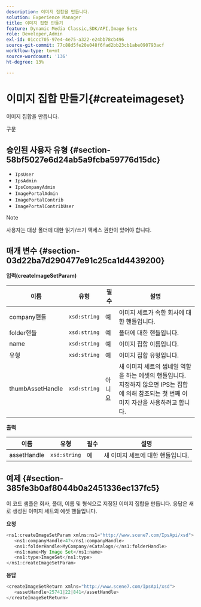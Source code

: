 ```yaml
---
description: 이미지 집합을 만듭니다.
solution: Experience Manager
title: 이미지 집합 만들기
feature: Dynamic Media Classic,SDK/API,Image Sets
role: Developer,Admin
exl-id: 01ccc705-97e4-4e75-a322-e24bb78cb496
source-git-commit: 77c88d5fe20e048f6fad2bb23cb1abe090793acf
workflow-type: tm+mt
source-wordcount: '136'
ht-degree: 13%

---
```


# 이미지 집합 만들기{#createimageset}

이미지 집합을 만듭니다.

구문

## 승인된 사용자 유형 {#section-58bf5027e6d24ab5a9fcba59776d15dc}

* `IpsUser`
* `IpsAdmin`
* `IpsCompanyAdmin`
* `ImagePortalAdmin`
* `ImagePortalContrib`
* `ImagePortalContribUser`

>[!NOTE]
>
>사용자는 대상 폴더에 대한 읽기/쓰기 액세스 권한이 있어야 합니다.

## 매개 변수 {#section-03d22ba7d290477e91c25ca1d4439200}

**입력(createImageSetParam)**

| 이름 | 유형 | 필수 | 설명 |
|---|---|---|---|
| company핸들 | `xsd:string` | 예 | 이미지 세트가 속한 회사에 대한 핸들입니다. |
| folder핸들 | `xsd:string` | 예 | 폴더에 대한 핸들입니다. |
| name | `xsd:string` | 예 | 이미지 집합 이름입니다. |
| 유형 | `xsd:string` | 예 | 이미지 집합 유형입니다. |
| thumbAssetHandle | `xsd:string` | 아니요 | 새 이미지 세트의 썸네일 역할을 하는 에셋의 핸들입니다. 지정하지 않으면 IPS는 집합에 의해 참조되는 첫 번째 이미지 자산을 사용하려고 합니다. |

**출력**

| 이름 | 유형 | 필수 | 설명 |
|---|---|---|---|
| assetHandle | `xsd:string` | 예 | 새 이미지 세트에 대한 핸들입니다. |

## 예제 {#section-385fe3b0af8044b0a2451336ec137fc5}

이 코드 샘플은 회사, 폴더, 이름 및 형식으로 지정된 이미지 집합을 만듭니다. 응답은 새로 생성된 이미지 세트의 에셋 핸들입니다.

**요청**

```java
<ns1:createImageSetParam xmlns:ns1="http://www.scene7.com/IpsApi/xsd">
   <ns1:companyHandle>47</ns1:companyHandle>
   <ns1:folderHandle>MyCompany/eCatalogs/</ns1:folderHandle>
   <ns1:name>My Image Set</ns1:name>
   <ns1:type>ImageSet</ns1:type>
</ns1:createImageSetParam>
```

**응답**

```java
<createImageSetReturn xmlns="http://www.scene7.com/IpsApi/xsd">
   <assetHandle>25741|22|841</assetHandle>
</createImageSetReturn>
```

